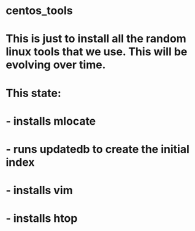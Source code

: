 # centos_tools

# This is just to install all the random linux tools that we use.  This will be evolving over time.

# This state:
# - installs mlocate
# - runs updatedb to create the initial index
# - installs vim
# - installs htop